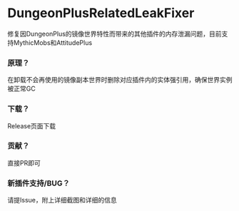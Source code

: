# DungeonPlusRelatedLeakFixer

修复因DungeonPlus的镜像世界特性而带来的其他插件的内存泄漏问题，目前支持MythicMobs和AttitudePlus

### 原理？
在卸载不会再使用的镜像副本世界时删除对应插件内的实体强引用，确保世界实例被正常GC
### 下载？
Release页面下载
### 贡献？
直接PR即可
### 新插件支持/BUG？
请提Issue，附上详细截图和详细的信息
